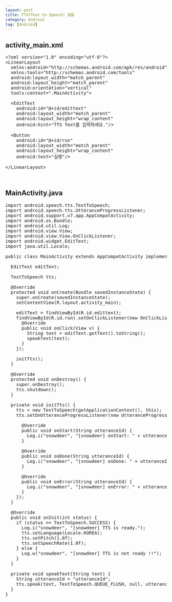 ```yaml
---
layout: post
title: TTS(Text to Speech) 샘플
category: Android
tag: [Android]
---
```


## activity_main.xml

<pre class="prettyprint">
&lt;?xml version="1.0" encoding="utf-8"?&gt;
&lt;LinearLayout
  xmlns:android="http://schemas.android.com/apk/res/android"
  xmlns:tools="http://schemas.android.com/tools"
  android:layout_width="match_parent"
  android:layout_height="match_parent"
  android:orientation="vertical"
  tools:context=".MainActivity"&gt;

  &lt;EditText
    android:id="@+id/edittext"
    android:layout_width="match_parent"
    android:layout_height="wrap_content"
    android:hint="TTS Text를 입력하세요."/&gt;

  &lt;Button
    android:id="@+id/run"
    android:layout_width="match_parent"
    android:layout_height="wrap_content"
    android:text="실행"/&gt;

&lt;/LinearLayout&gt;
</pre>

<br>

## MainActivity.java

<pre class="prettyprint">
import android.speech.tts.TextToSpeech;
import android.speech.tts.UtteranceProgressListener;
import android.support.v7.app.AppCompatActivity;
import android.os.Bundle;
import android.util.Log;
import android.view.View;
import android.view.View.OnClickListener;
import android.widget.EditText;
import java.util.Locale;

public class MainActivity extends AppCompatActivity implements TextToSpeech.OnInitListener {

  EditText editText;

  TextToSpeech tts;

  @Override
  protected void onCreate(Bundle savedInstanceState) {
    super.onCreate(savedInstanceState);
    setContentView(R.layout.activity_main);

    editText = findViewById(R.id.edittext);
    findViewById(R.id.run).setOnClickListener(new OnClickListener() {
      @Override
      public void onClick(View v) {
        String text = editText.getText().toString();
        speakText(text);
      }
    });

    initTts();
  }

  @Override
  protected void onDestroy() {
    super.onDestroy();
    tts.shutdown();
  }

  private void initTts() {
    tts = new TextToSpeech(getApplicationContext(), this);
    tts.setOnUtteranceProgressListener(new UtteranceProgressListener() {

      @Override
      public void onStart(String utteranceId) {
        Log.i("snowdeer", "[snowdeer] onStart: " + utteranceId);
      }

      @Override
      public void onDone(String utteranceId) {
        Log.i("snowdeer", "[snowdeer] onDone: " + utteranceId);
      }

      @Override
      public void onError(String utteranceId) {
        Log.i("snowdeer", "[snowdeer] onError: " + utteranceId);
      }
    });
  }

  @Override
  public void onInit(int status) {
    if (status == TextToSpeech.SUCCESS) {
      Log.i("snowdeer", "[snowdeer] TTS is ready.");
      tts.setLanguage(Locale.KOREA);
      tts.setPitch(1.0f);
      tts.setSpeechRate(1.0f);
    } else {
      Log.w("snowdeer", "[snowdeer] TTS is not ready !!");
    }
  }

  private void speakText(String text) {
    String utteranceId = "utteranceId";
    tts.speak(text, TextToSpeech.QUEUE_FLUSH, null, utteranceId);
  }
}
</pre>